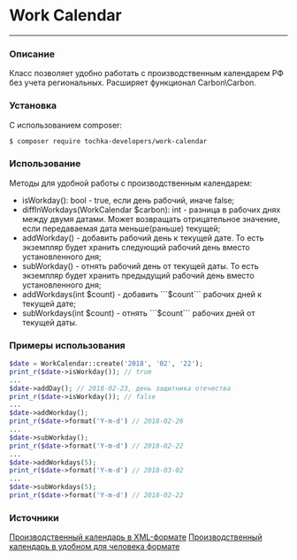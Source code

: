 # Work Calendar
---
### Описание
Класс позволяет удобно работать с производственным календарем РФ без учета региональных. Расширяет функционал Carbon\Carbon.
### Установка
С использованием composer:
```sh
$ composer require tochka-developers/work-calendar
```
### Использование
Методы для удобной работы с производственным календарем:
* isWorkday(): bool - true, если день рабочий, иначе false;
* diffInWorkdays(WorkCalendar $carbon): int - разница в рабочих днях между двумя датами. Может возвращать отрицательное значение, если передаваемая дата меньше(раньше) текущей;
* addWorkday() - добавить рабочий день к текущей дате. То есть экземпляр будет хранить следующий рабочий день вместо установленного дня;
* subWorkday() - отнять рабочий день от текущей даты. То есть экземпляр будет хранить предыдущий рабочий день вместо установленного дня;
* addWorkdays(int $count) - добавить ```$count``` рабочих дней к текущей дате;
* subWorkdays(int $count) - отнять ```$count``` рабочих дней от текущей даты.
### Примеры использования
```php
$date = WorkCalendar::create('2018', '02', '22');
print_r($date->isWorkday()); // true
...
$date->addDay(); // 2018-02-23, день защитника отечества
print_r($date->isWorkday()); // false
...
$date->addWorkday();
print_r($date->format('Y-m-d') // 2018-02-26
...
$date->subWorkday();
print_r($date->format('Y-m-d') // 2018-02-22
...
$date->addWorkdays(5);
print_r($date->format('Y-m-d') // 2018-03-02
...
$date->subWorkdays(5);
print_r($date->format('Y-m-d') // 2018-02-22
```
### Источники
[Производственный календарь в XML-формате](http://xmlcalendar.ru/)
[Производственный календарь в удобном для человека формате](http://www.consultant.ru/law/ref/calendar/proizvodstvennye/2018/)
